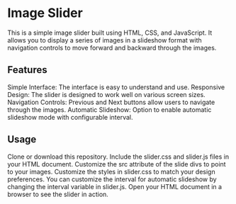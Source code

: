 # Image Slider
This is a simple image slider built using HTML, CSS, and JavaScript. It allows you to display a series of images in a slideshow format with navigation controls to move forward and backward through the images.

## Features

Simple Interface: The interface is easy to understand and use.
Responsive Design: The slider is designed to work well on various screen sizes.
Navigation Controls: Previous and Next buttons allow users to navigate through the images.
Automatic Slideshow: Option to enable automatic slideshow mode with configurable interval.

## Usage
Clone or download this repository.
Include the slider.css and slider.js files in your HTML document.
Customize the src attribute of the slide divs to point to your images.
Customize the styles in slider.css to match your design preferences.
You can customize the interval for automatic slideshow by changing the interval variable in slider.js.
Open your HTML document in a browser to see the slider in action.
